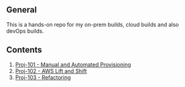 ## General
This is a hands-on repo for my on-prem builds, cloud builds and also devOps builds.

## Contents
1. [Proj-101 - Manual and Automated Provisioning](./Proj-101)
2. [Proj-102 - AWS Lift and Shift](./Proj-102)
3. [Proj-103 - Refactoring](./Proj-103)
